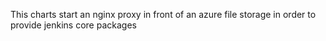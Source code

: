 This charts start an nginx proxy in front of an azure file storage in order to provide jenkins core packages
